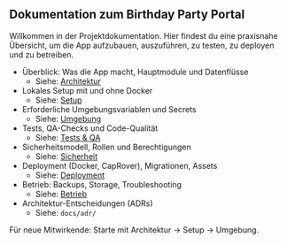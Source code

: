 ## Dokumentation zum Birthday Party Portal

Willkommen in der Projektdokumentation. Hier findest du eine praxisnahe Übersicht, um die App aufzubauen, auszuführen, zu testen, zu deployen und zu betreiben.

- Überblick: Was die App macht, Hauptmodule und Datenflüsse
  - Siehe: [Architektur](./architecture.md)
- Lokales Setup mit und ohne Docker
  - Siehe: [Setup](./setup.md)
- Erforderliche Umgebungsvariablen und Secrets
  - Siehe: [Umgebung](./environment.md)
- Tests, QA-Checks und Code-Qualität
  - Siehe: [Tests & QA](./testing.md)
- Sicherheitsmodell, Rollen und Berechtigungen
  - Siehe: [Sicherheit](./security.md)
- Deployment (Docker, CapRover), Migrationen, Assets
  - Siehe: [Deployment](./deployment.md)
- Betrieb: Backups, Storage, Troubleshooting
  - Siehe: [Betrieb](./operations.md)
- Architektur-Entscheidungen (ADRs)
  - Siehe: `docs/adr/`

Für neue Mitwirkende: Starte mit Architektur → Setup → Umgebung.


